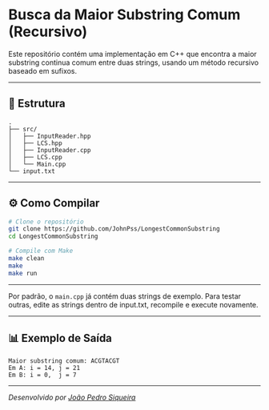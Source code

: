 # Busca da Maior Substring Comum (Recursivo)

Este repositório contém uma implementação em C++ que encontra a maior substring continua comum entre duas strings, usando um método recursivo baseado em sufixos.

---

## 📄 Estrutura

```
.
├── src/
│   ├── InputReader.hpp
│   ├── LCS.hpp
│   ├── InputReader.cpp
│   ├── LCS.cpp
│   └── Main.cpp
└── input.txt
```

---

## ⚙️ Como Compilar

```bash
# Clone o repositório
git clone https://github.com/JohnPss/LongestCommonSubstring
cd LongestCommonSubstring

# Compile com Make
make clean
make
make run

```

---


Por padrão, o `main.cpp` já contém duas strings de exemplo. Para testar outras, edite as strings dentro de input.txt, recompile e execute novamente.

---

## 📊 Exemplo de Saída

```
Maior substring comum: ACGTACGT
Em A: i = 14, j = 21
Em B: i = 0,  j = 7
```




---




*Desenvolvido por [João Pedro Siqueira](https://github.com/JohnPss)*  
